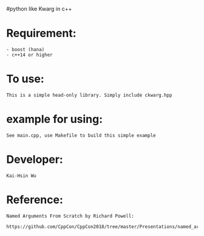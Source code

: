 #python like Kwarg in c++

# Requirement:
    
    - boost (hana)
    - c++14 or higher

# To use:

    This is a simple head-only library. Simply include ckwarg.hpp

# example for using:

    See main.cpp, use Makefile to build this simple example


# Developer:
    
    Kai-Hsin Wu

# Reference:

    Named Arguments From Scratch by Richard Powell: 
        https://github.com/CppCon/CppCon2018/tree/master/Presentations/named_arguements_from_scratch


